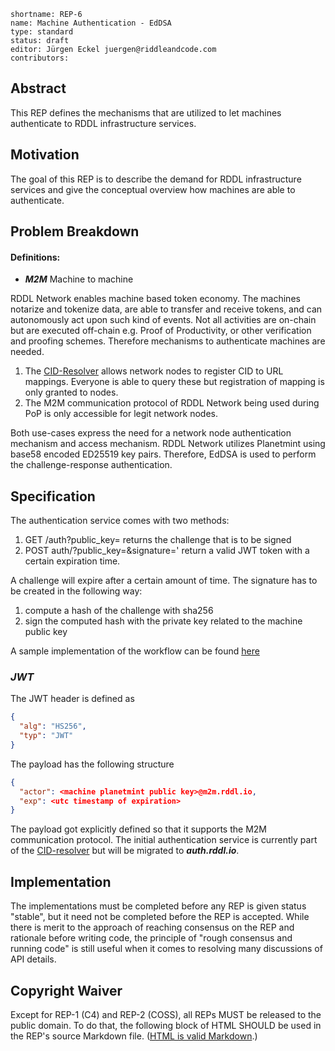 ```
shortname: REP-6
name: Machine Authentication - EdDSA
type: standard
status: draft
editor: Jürgen Eckel juergen@riddleandcode.com
contributors:
```

## **Abstract**
This REP defines the mechanisms that are utilized to let machines authenticate to RDDL infrastructure services.

## **Motivation**
 The goal of this REP is to describe the demand for RDDL infrastructure services and give the conceptual overview how machines are able to authenticate.


## **Problem Breakdown**

#### Definitions:
* ***M2M*** Machine to machine

RDDL Network enables machine based token economy. The machines notarize and tokenize data, are able to transfer and receive tokens, and can autonomously act upon such kind of events. Not all activities are on-chain but are executed off-chain e.g. Proof of Productivity, or other verification and proofing schemes. Therefore mechanisms to authenticate machines are needed.

1. The [CID-Resolver](./rep4.md#specification) allows network nodes to register CID to URL mappings. Everyone is able to query these but registration of mapping is only granted to nodes. 
1. The M2M communication protocol of RDDL Network being used during PoP is only accessible for legit network nodes. 

Both use-cases express the need for a network node authentication mechanism and access mechanism.
RDDL Network utilizes Planetmint using base58 encoded ED25519 key pairs. Therefore, EdDSA is used to perform the challenge-response authentication.

## **Specification**

The authentication service comes with two methods:

1. GET /auth?public_key=<machine planetmint public key> returns the challenge that is to be signed
1. POST auth/?public_key=<machine planetmint public key>&signature=<signature of the sha256 hashed challenge>' return a valid JWT token with a certain expiration time.

A challenge will expire after a certain amount of time.
The signature has to be created in the following way:
1. compute a hash of the challenge with sha256
1. sign the computed hash with the private key related to the machine public key

A sample implementation of the workflow can be found [here](https://github.com/rddl-network/0x21e8/blob/main/x21e8/utils/eddsa_auth.py)

### ***JWT***
The JWT header is defined as 
```json
{
  "alg": "HS256",
  "typ": "JWT"
}
```

The payload has the following structure
```json
{
  "actor": <machine planetmint public key>@m2m.rddl.io,
  "exp": <utc timestamp of expiration>
}
```

The payload got explicitly defined so that it supports the M2M communication protocol.
The initial authentication service is currently part of the [CID-resolver](https://github.com/rddl-network/cid-resolver) but will be migrated to ***auth.rddl.io***.



## **Implementation**
The implementations must be completed before any REP is given status "stable", but it need not be completed before the REP is accepted. While there is merit to the approach of reaching consensus on the REP and rationale before writing code, the principle of "rough consensus and running code" is still useful when it comes to resolving many discussions of API details.

## **Copyright Waiver**
Except for REP-1 (C4) and REP-2 (COSS), all REPs MUST be released to the public domain. To do that, the following block of HTML SHOULD be used in the REP's source Markdown file. ([HTML is valid Markdown](https://daringfireball.net/projects/markdown/syntax#html).)
